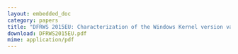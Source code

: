 ```yaml
---
layout: embedded_doc
category: papers
title: "DFRWS 2015EU: Characterization of the Windows Kernel version variability for accurate Memory analysis. Michael Cohen."
download: DFRWS2015EU.pdf
mime: application/pdf
---
```

